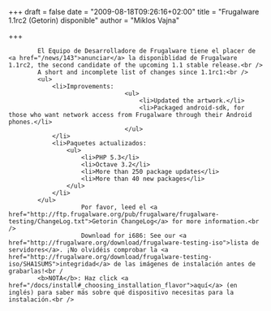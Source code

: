 
+++
draft = false
date = "2009-08-18T09:26:16+02:00"
title = "Frugalware 1.1rc2 (Getorin) disponible"
author = "Miklos Vajna"

+++

            El Equipo de Desarrolladore de Frugalware tiene el placer de <a href="/news/143">anunciar</a> la disponiblidad de Frugalware 1.1rc2, the second candidate of the upcoming 1.1 stable release.<br />
            A short and incomplete list of changes since 1.1rc1:<br />
            <ul>
                <li>Improvements:
                                    <ul>
                                        <li>Updated the artwork.</li>
                                        <li>Packaged android-sdk, for those who want network access from Frugalware through their Android phones.</li>
                                    </ul>
                </li>
                <li>Paquetes actualizados:
                    <ul>
                        <li>PHP 5.3</li>
                        <li>Octave 3.2</li>
                        <li>More than 250 package updates</li>
                        <li>More than 40 new packages</li>
                    </ul>
                </li>
            </ul>
                        Por favor, leed el <a href="http://ftp.frugalware.org/pub/frugalware/frugalware-testing/ChangeLog.txt">Getorin ChangeLog</a> for more information.<br />
                        Download for i686: See our <a href="http://frugalware.org/download/frugalware-testing-iso">lista de servidores</a>. ¡No olvidéis comprobar la <a href="http://frugalware.org/download/frugalware-testing-iso/SHA1SUMS">integridad</a> de las imágenes de instalación antes de grabarlas!<br /
            <b>NOTA</b>: Haz click <a href="/docs/install#_choosing_installation_flavor">aquí</a> (en inglés) para saber más sobre qué dispositivo necesitas para la instalación.<br />
            
        